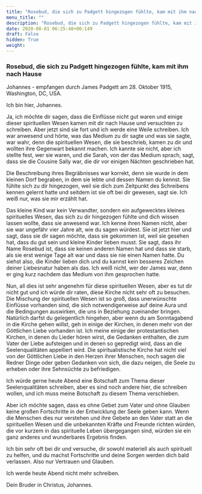 ```yaml
---
title: "Rosebud, die sich zu Padgett hingezogen fühlte, kam mit ihm nach Hause"
menu_title: ""
description: "Rosebud, die sich zu Padgett hingezogen fühlte, kam mit ihm nach Hause"
date: 2020-08-01 06:25:48+00:149
draft: False
hidden: True
weight:
---
```

### Rosebud, die sich zu Padgett hingezogen fühlte, kam mit ihm nach Hause

Johannes - empfangen durch James Padgett am 28. Oktober 1915, Washington, DC, USA.

Ich bin hier, Johannes.

Ja, ich möchte dir sagen, dass die Einflüsse nicht gut waren und einige dieser spirituellen Wesen kamen mit dir nach Hause und versuchten zu schreiben. Aber jetzt sind sie fort und ich werde eine Weile schreiben. Ich war anwesend und hörte, was das Medium zu dir sagte und was sie sagte, war wahr, denn die spirituellen Wesen, die sie beschrieb, kamen zu dir und wollten ihre Gegenwart bekannt machen. Ich kannte sie nicht, aber ich stellte fest, wer sie waren, und die Sarah, von der das Medium sprach, sagt, dass sie die Cousine Sally war, die dir vor einigen Nächten geschrieben hat.

Die Beschreibung ihres Begräbnisses war korrekt, denn sie wurde in dem kleinen Dorf begraben, in dem sie lebte und dessen Namen du kennst. Sie fühlte sich zu dir hingezogen, weil sie dich zum Zeitpunkt des Schreibens kennen gelernt hatte und seitdem ist sie oft bei dir gewesen, sagt sie. Ich weiß nur, was sie mir erzählt hat.

Das kleine Kind war kein Verwandter, sondern ein aufgewecktes kleines spirituelles Wesen, das sich zu dir hingezogen fühlte und dich wissen lassen wollte, dass sie anwesend war. Ich kenne ihren Namen nicht, aber sie war ungefähr vier Jahre alt, wie du sagen würdest. Sie ist jetzt hier und sagt, dass sie dir sagen möchte, dass sie gekommen ist, weil sie gesehen hat, dass du gut sein und kleine Kinder lieben musst. Sie sagt, dass ihr Name Rosebud ist, dass sie keinen anderen Namen hat und dass sie starb, als sie erst wenige Tage alt war und dass sie nie einen Namen hatte. Du siehst also, die Kinder lieben dich und du kannst kein besseres Zeichen deiner Liebesnatur haben als das. Ich weiß nicht, wer der James war, denn er ging kurz nachdem das Medium von ihm gesprochen hatte.

Nun, all dies ist sehr angenehm für diese spirituellen Wesen, aber es tut dir nicht gut und ich würde dir raten, diese Kirche nicht sehr oft zu besuchen. Die Mischung der spirituellen Wesen ist so groß, dass unerwünschte Einflüsse vorhanden sind, die sich notwendigerweise auf deine Aura und die Bedingungen auswirken, die uns in Beziehung zueinander bringen. Natürlich darfst du gelegentlich hingehen, aber wenn du am Sonntagabend in die Kirche gehen willst, geh in einige der Kirchen, in denen mehr von der Göttlichen Liebe vorhanden ist. Ich meine einige der protestantischen Kirchen, in denen du Lieder hören wirst, die Gedanken enthalten, die zum Vater der Liebe aufsteigen und in denen so gepredigt wird, dass an die Seelenqualitäten appelliert wird. Die spiritualistische Kirche hat nicht viel von der Göttlichen Liebe in den Herzen ihrer Menschen, noch sagen die Redner Dinge oder geben Gedanken von sich, die dazu neigen, die Seele zu erheben oder ihre Sehnsüchte zu befriedigen.

Ich würde gerne heute Abend eine Botschaft zum Thema dieser Seelenqualitäten schreiben, aber es sind noch andere hier, die schreiben wollen, und ich muss meine Botschaft zu diesem Thema verschieben.

Aber ich möchte sagen, dass es ohne Gebet zum Vater und ohne Glauben keine großen Fortschritte in der Entwicklung der Seele geben kann. Wenn die Menschen dies nur verstehen und ihre Gebete an den Vater statt an die spirituellen Wesen und die unbekannten Kräfte und Freunde richten würden, die vor kurzem in das spirituelle Leben übergegangen sind, würden sie ein ganz anderes und wunderbares Ergebnis finden.

Ich bin sehr oft bei dir und versuche, dir sowohl materiell als auch spirituell zu helfen, und du machst Fortschritte und deine Sorgen werden dich bald verlassen. Also nur Vertrauen und Glauben.

Ich werde heute Abend nicht mehr schreiben.

Dein Bruder in Christus, Johannes.
